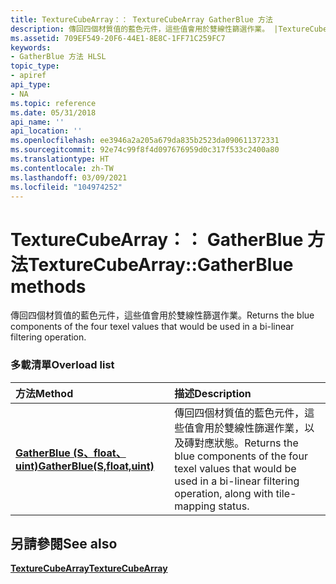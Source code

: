 ```yaml
---
title: TextureCubeArray：： TextureCubeArray GatherBlue 方法
description: 傳回四個材質值的藍色元件，這些值會用於雙線性篩選作業。 |TextureCubeArray：： TextureCubeArray GatherBlue 方法
ms.assetid: 709EF549-20F6-44E1-8E8C-1FF71C259FC7
keywords:
- GatherBlue 方法 HLSL
topic_type:
- apiref
api_type:
- NA
ms.topic: reference
ms.date: 05/31/2018
api_name: ''
api_location: ''
ms.openlocfilehash: ee3946a2a205a679da835b2523da090611372331
ms.sourcegitcommit: 92e74c99f8f4d097676959d0c317f533c2400a80
ms.translationtype: HT
ms.contentlocale: zh-TW
ms.lasthandoff: 03/09/2021
ms.locfileid: "104974252"
---
```

# <a name="texturecubearraygatherblue-methods"></a><span data-ttu-id="5ed8c-105">TextureCubeArray：： GatherBlue 方法</span><span class="sxs-lookup"><span data-stu-id="5ed8c-105">TextureCubeArray::GatherBlue methods</span></span>

<span data-ttu-id="5ed8c-106">傳回四個材質值的藍色元件，這些值會用於雙線性篩選作業。</span><span class="sxs-lookup"><span data-stu-id="5ed8c-106">Returns the blue components of the four texel values that would be used in a bi-linear filtering operation.</span></span>

### <a name="overload-list"></a><span data-ttu-id="5ed8c-107">多載清單</span><span class="sxs-lookup"><span data-stu-id="5ed8c-107">Overload list</span></span>



| <span data-ttu-id="5ed8c-108">方法</span><span class="sxs-lookup"><span data-stu-id="5ed8c-108">Method</span></span>                                                                  | <span data-ttu-id="5ed8c-109">描述</span><span class="sxs-lookup"><span data-stu-id="5ed8c-109">Description</span></span>                                                                                                                                      |
|:------------------------------------------------------------------------|:-------------------------------------------------------------------------------------------------------------------------------------------------|
| [<span data-ttu-id="5ed8c-110">**GatherBlue (S、float、uint)**</span><span class="sxs-lookup"><span data-stu-id="5ed8c-110">**GatherBlue(S,float,uint)**</span></span>](tcubearray-gatherblue-s-float-uint-.md)  | <span data-ttu-id="5ed8c-111">傳回四個材質值的藍色元件，這些值會用於雙線性篩選作業，以及磚對應狀態。</span><span class="sxs-lookup"><span data-stu-id="5ed8c-111">Returns the blue components of the four texel values that would be used in a bi-linear filtering operation, along with tile-mapping status.</span></span><br/> |



## <a name="see-also"></a><span data-ttu-id="5ed8c-112">另請參閱</span><span class="sxs-lookup"><span data-stu-id="5ed8c-112">See also</span></span>

<dl> <dt>

[<span data-ttu-id="5ed8c-113">**TextureCubeArray**</span><span class="sxs-lookup"><span data-stu-id="5ed8c-113">**TextureCubeArray**</span></span>](texturecubearray.md)
</dt> </dl>

 

 





